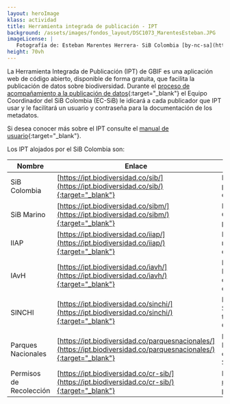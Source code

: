 ```yaml
---
layout: heroImage
klass: actividad
title: Herramienta integrada de publicación - IPT
background: /assets/images/fondos_layout/DSC1073_MarentesEsteban.JPG
imageLicense: |
   Fotografía de: Esteban Marentes Herrera- SiB Colombia [by-nc-sa](https://creativecommons.org/licenses/by-nc-sa/3.0/) 
height: 70vh
---
```


La Herramienta Integrada de Publicación (IPT) de GBIF es una aplicación web de código abierto, disponible de forma gratuita, que facilita la publicación de datos sobre biodiversidad. Durante el [proceso de acompañamiento a la publicación de datos](/compartir/GuiaPublicacion#ruta-a-publicación-de-datos-voluntaria){:target="_blank"} el Equipo Coordinador del SiB Colombia (EC-SiB) le idicará a cada publicador que IPT usar y le facilitará un usuario y contraseña para la documentación de los metadatos. 

Si desea conocer más sobre el IPT consulte el [manual de usuario](https://github.com/gbif/ipt/wiki/IPT2ManualNotes_ES.wiki#men%C3%BA-gesti%C3%B3n-de-recursos-visible-para-usuarios-con-el-rol-administrador){:target="_blank"}.


Los IPT alojados por el SiB Colombia son:


Nombre  | Enlace  | Descripción
------------ | ------------- | -------------
SiB Colombia | [https://ipt.biodiversidad.co/sib/](https://ipt.biodiversidad.co/sib/){:target="_blank"} | IPT general para la publicación de datos continentales.
SiB Marino | [https://ipt.biodiversidad.co/sibm/](https://ipt.biodiversidad.co/sibm/){:target="_blank"} | IPT para datos Marino-Costeros, permite también la publicación a través de  [OBIS](https://obis.org/).
IIAP | [https://ipt.biodiversidad.co/iiap/](https://ipt.biodiversidad.co/iiap/){:target="_blank"} |  IPT administrado por el  IIAP, miembro del comité técnico y directivo del SiB Colombia.
IAvH | [https://ipt.biodiversidad.co/iavh/](https://ipt.biodiversidad.co/iavh/){:target="_blank"} |  IPT aministrado por el Instituto Humboldt, miembro del comité técnico y directivo del SiB Colombia.
SINCHI | [https://ipt.biodiversidad.co/sinchi/](https://ipt.biodiversidad.co/sinchi/){:target="_blank"} | IPT administrado por el SINCHI, miembro del comité técnico y directivo del SiB Colombia.
Parques Nacionales | [https://ipt.biodiversidad.co/parquesnacionales/](https://ipt.biodiversidad.co/parquesnacionales/){:target="_blank"} | IPT administrado por Parques Nacionales, miembro del comité técnico y directivo del SiB Colombia.
Permisos de Recolección | [https://ipt.biodiversidad.co/cr-sib/](https://ipt.biodiversidad.co/cr-sib/){:target="_blank"} | IPT para datos asociados a la [ruta B de publicación](/compartir/GuiaPublicacion#ruta-b-publicación-de-datos-por-permiso-de-recolección){:target="_blank"}.


